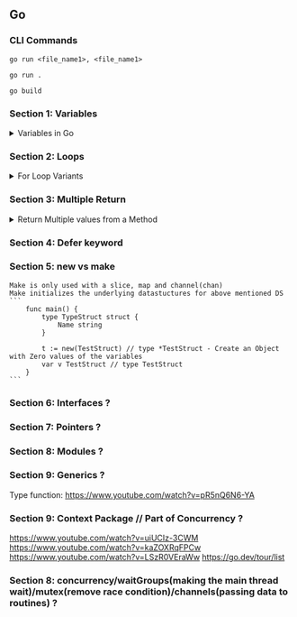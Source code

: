 ## Go

### CLI Commands
```
go run <file_name1>, <file_name1>

go run .

go build 
```
### Section 1: Variables
<details>
<summary>Variables in Go</summary>

- Normal variable
    ```go
    var a int = 10
    ```
- Shorthand
    ```go
    a := 10
    ```
</details>


### Section 2: Loops
<details>
<summary>For Loop Variants</summary>

- Normal For Loop
    ```go
    for i := 0; i < 10; i++ {
        // do something
    }
    ```
- While Loop Style - For Loop
    ```go
    i := 0
    for  i < 10 {
        // do something
        i++
    }
    ```
-  Infinite Loop
    ```go
    for  {
        // do something
    }
   // OR 
    for true  {
        // do something
    }
    ```
</details>


### Section 3: Multiple Return
<details>
<summary>Return Multiple values from a Method</summary>

- Code example
    ```go
    func go() (int error) {
        return 0, nil
    }
  
    func main() {
        i, err := foo()
        if err !=nil {
            panic(err)
        } 
		println(i)
    }
    ```
</details>

### Section 4: Defer keyword

### Section 5: new vs make
    Make is only used with a slice, map and channel(chan)
    Make initializes the underlying datastuctures for above mentioned DS
    ```
        func main() {
            type TypeStruct struct {
                Name string
            }

            t := new(TestStruct) // type *TestStruct - Create an Object with Zero values of the variables
            var v TestStruct // type TestStruct
        }
    ```

### Section 6: Interfaces ?

### Section 7: Pointers ?

### Section 8: Modules ?

### Section 9: Generics ?
Type function: https://www.youtube.com/watch?v=pR5nQ6N6-YA

### Section 9: Context Package // Part of Concurrency ?
https://www.youtube.com/watch?v=uiUCIz-3CWM
https://www.youtube.com/watch?v=kaZOXRqFPCw
https://www.youtube.com/watch?v=LSzR0VEraWw
https://go.dev/tour/list

### Section 8: concurrency/waitGroups(making the main thread wait)/mutex(remove race condition)/channels(passing data to routines) ?



